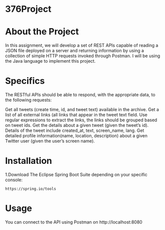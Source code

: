 # 376Project

# About the Project

In this assignment, we will develop a set of REST APIs capable of reading a JSON file deployed on a server and returning information by using a collection of simple HTTP requests invoked through Postman. I will be using the Java language to implement this project.

# Specifics

The RESTful APIs should be able to respond, with the appropriate data, to the following requests:

Get all tweets (create time, id, and tweet text) available in the archive.
Get a list of all external links (all links that appear in the tweet text field. Use regular expressions to extract the links, the links should be grouped based on tweet ids.
Get the details about a given tweet (given the tweet’s id). Details of the tweet include created_at, text, screen_name, lang.
Get detailed profile information(name, location, description) about a given Twitter user (given the user’s screen name).

# Installation

1.Download The Eclipse Spring Boot Suite depending on your specific console:

    https://spring.io/tools
   

# Usage

You can connect to the API using Postman on  http://localhost:8080
